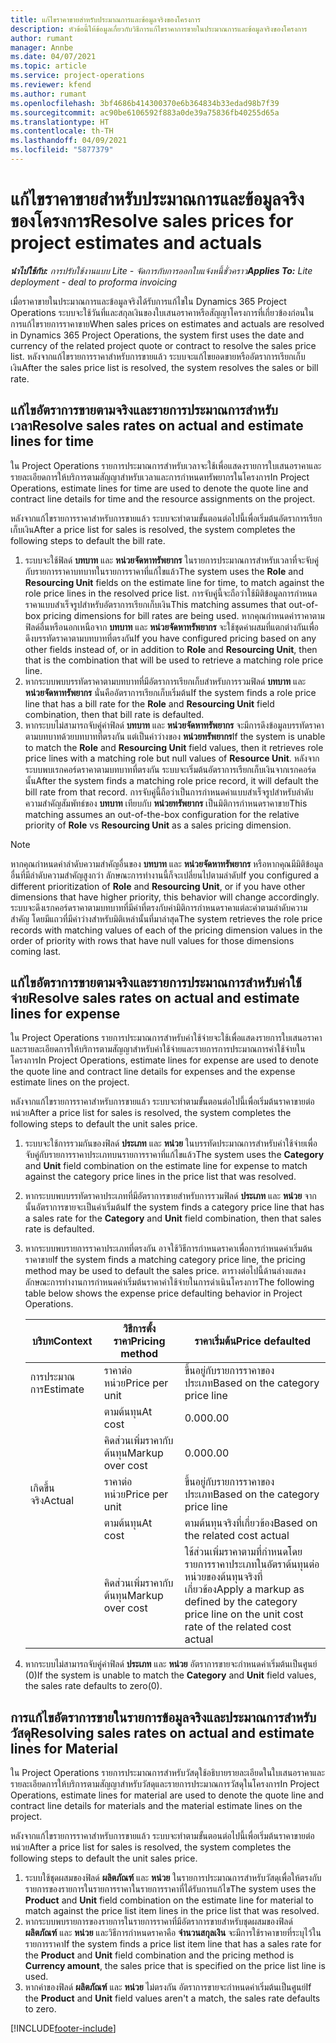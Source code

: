 ```yaml
---
title: แก้ไขราคาขายสำหรับประมาณการและข้อมูลจริงของโครงการ
description: หัวข้อนี้ให้ข้อมูลเกี่ยวกับวิธีการแก้ไขราคาการขายในประมาณการและข้อมูลจริงของโครงการ
author: rumant
manager: Annbe
ms.date: 04/07/2021
ms.topic: article
ms.service: project-operations
ms.reviewer: kfend
ms.author: rumant
ms.openlocfilehash: 3bf4686b414300370e6b364834b33edad98b7f39
ms.sourcegitcommit: ac90be6106592f883a0de39a75836fb40255d65a
ms.translationtype: HT
ms.contentlocale: th-TH
ms.lasthandoff: 04/09/2021
ms.locfileid: "5877379"
---
```

# <a name="resolve-sales-prices-for-project-estimates-and-actuals"></a><span data-ttu-id="cf724-103">แก้ไขราคาขายสำหรับประมาณการและข้อมูลจริงของโครงการ</span><span class="sxs-lookup"><span data-stu-id="cf724-103">Resolve sales prices for project estimates and actuals</span></span>

<span data-ttu-id="cf724-104">_**นำไปใช้กับ:** การปรับใช้งานแบบ Lite - จัดการกับการออกใบแจ้งหนี้ชั่วคราว_</span><span class="sxs-lookup"><span data-stu-id="cf724-104">_**Applies To:** Lite deployment - deal to proforma invoicing_</span></span>

<span data-ttu-id="cf724-105">เมื่อราคาขายในประมาณการและข้อมูลจริงได้รับการแก้ไขใน Dynamics 365 Project Operations ระบบจะใช้วันที่และสกุลเงินของใบเสนอราคาหรือสัญญาโครงการที่เกี่ยวข้องก่อนในการแก้ไขรายการราคาขาย</span><span class="sxs-lookup"><span data-stu-id="cf724-105">When sales prices on estimates and actuals are resolved in Dynamics 365 Project Operations, the system first uses the date and currency of the related project quote or contract to resolve the sales price list.</span></span> <span data-ttu-id="cf724-106">หลังจากแก้ไขรายการราคาสำหรับการขายแล้ว ระบบจะแก้ไขยอดขายหรืออัตราการเรียกเก็บเงิน</span><span class="sxs-lookup"><span data-stu-id="cf724-106">After the sales price list is resolved, the system resolves the sales or bill rate.</span></span>

## <a name="resolve-sales-rates-on-actual-and-estimate-lines-for-time"></a><span data-ttu-id="cf724-107">แก้ไขอัตราการขายตามจริงและรายการประมาณการสำหรับเวลา</span><span class="sxs-lookup"><span data-stu-id="cf724-107">Resolve sales rates on actual and estimate lines for time</span></span>

<span data-ttu-id="cf724-108">ใน Project Operations รายการประมาณการสำหรับเวลาจะใช้เพื่อแสดงรายการใบเสนอราคาและรายละเอียดการให้บริการตามสัญญาสำหรับเวลาและการกำหนดทรัพยากรในโครงการ</span><span class="sxs-lookup"><span data-stu-id="cf724-108">In Project Operations, estimate lines for time are used to denote the quote line and contract line details for time and the resource assignments on the project.</span></span>

<span data-ttu-id="cf724-109">หลังจากแก้ไขรายการราคาสำหรับการขายแล้ว ระบบจะทำตามขั้นตอนต่อไปนี้เพื่อเริ่มต้นอัตราการเรียกเก็บเงิน</span><span class="sxs-lookup"><span data-stu-id="cf724-109">After a price list for sales is resolved, the system completes the following steps to default the bill rate.</span></span>

1. <span data-ttu-id="cf724-110">ระบบจะใช้ฟิลด์ **บทบาท** และ **หน่วยจัดหาทรัพยากร** ในรายการประมาณการสำหรับเวลาที่จะจับคู่กับรายการราคาบทบาทในรายการราคาที่แก้ไขแล้ว</span><span class="sxs-lookup"><span data-stu-id="cf724-110">The system uses the **Role** and **Resourcing Unit** fields on the estimate line for time, to match against the role price lines in the resolved price list.</span></span> <span data-ttu-id="cf724-111">การจับคู่นี้จะถือว่าใช้มิติข้อมูลการกำหนดราคาแบบสำเร็จรูปสำหรับอัตราการเรียกเก็บเงิน</span><span class="sxs-lookup"><span data-stu-id="cf724-111">This matching assumes that out-of-box pricing dimensions for bill rates are being used.</span></span> <span data-ttu-id="cf724-112">หากคุณกำหนดค่าราคาตามฟิลด์อื่นหรือนอกเหนือจาก **บทบาท** และ **หน่วยจัดหาทรัพยากร** จะใช้ชุดค่าผสมที่แตกต่างกันเพื่อดึงบรรทัดราคาตามบทบาทที่ตรงกัน</span><span class="sxs-lookup"><span data-stu-id="cf724-112">If you have configured pricing based on any other fields instead of, or in addition to **Role** and **Resourcing Unit**, then that is the combination that will be used to retrieve a matching role price line.</span></span>
2. <span data-ttu-id="cf724-113">หากระบบพบบรรทัดราคาตามบทบาทที่มีอัตราการเรียกเก็บสำหรับการรวมฟิลด์ **บทบาท** และ **หน่วยจัดหาทรัพยากร** นั่นคืออัตราการเรียกเก็บเริ่มต้น</span><span class="sxs-lookup"><span data-stu-id="cf724-113">If the system finds a role price line that has a bill rate for the **Role** and **Resourcing Unit** field combination, then that bill rate is defaulted.</span></span>
3. <span data-ttu-id="cf724-114">หากระบบไม่สามารถจับคู่ค่าฟิลด์ **บทบาท** และ **หน่วยจัดหาทรัพยากร** จะมีการดึงข้อมูลบรรทัดราคาตามบทบาทด้วยบทบาทที่ตรงกัน แต่เป็นค่าว่างของ **หน่วยทรัพยากร**</span><span class="sxs-lookup"><span data-stu-id="cf724-114">If the system is unable to match the **Role** and **Resourcing Unit** field values, then it retrieves role price lines with a matching role but null values of **Resource Unit**.</span></span> <span data-ttu-id="cf724-115">หลังจากระบบพบเรกคอร์ดราคาตามบทบาทที่ตรงกัน ระบบจะเริ่มต้นอัตราการเรียกเก็บเงินจากเรกคอร์ดนั้น</span><span class="sxs-lookup"><span data-stu-id="cf724-115">After the system finds a matching role price record, it will default the bill rate from that record.</span></span> <span data-ttu-id="cf724-116">การจับคู่นี้ถือว่าเป็นการกำหนดค่าแบบสำเร็จรูปสำหรับลำดับความสำคัญสัมพัทธ์ของ **บทบาท** เทียบกับ **หน่วยทรัพยากร** เป็นมิติการกำหนดราคาขาย</span><span class="sxs-lookup"><span data-stu-id="cf724-116">This matching assumes an out-of-the-box configuration for the relative priority of **Role** vs **Resourcing Unit** as a sales pricing dimension.</span></span>

> [!NOTE]
> <span data-ttu-id="cf724-117">หากคุณกำหนดค่าลำดับความสำคัญอื่นของ **บทบาท** และ **หน่วยจัดหาทรัพยากร** หรือหากคุณมีมิติข้อมูลอื่นที่มีลำดับความสำคัญสูงกว่า ลักษณะการทำงานนี้ก็จะเปลี่ยนไปตามลำดับ</span><span class="sxs-lookup"><span data-stu-id="cf724-117">If you configured a different prioritization of **Role** and **Resourcing Unit**, or if you have other dimensions that have higher priority, this behavior will change accordingly.</span></span> <span data-ttu-id="cf724-118">ระบบจะดึงเรกคอร์ดราคาตามบทบาทที่มีค่าที่ตรงกับค่ามิติการกำหนดราคาแต่ละค่าตามลำดับความสำคัญ โดยมีแถวที่มีค่าว่างสำหรับมิติเหล่านั้นที่มาล่าสุด</span><span class="sxs-lookup"><span data-stu-id="cf724-118">The system retrieves the role price records with matching values of each of the pricing dimension values in the order of priority with rows that have null values for those dimensions coming last.</span></span>

## <a name="resolve-sales-rates-on-actual-and-estimate-lines-for-expense"></a><span data-ttu-id="cf724-119">แก้ไขอัตราการขายตามจริงและรายการประมาณการสำหรับค่าใช้จ่าย</span><span class="sxs-lookup"><span data-stu-id="cf724-119">Resolve sales rates on actual and estimate lines for expense</span></span>

<span data-ttu-id="cf724-120">ใน Project Operations รายการประมาณการสำหรับค่าใช้จ่ายจะใช้เพื่อแสดงรายการใบเสนอราคาและรายละเอียดการให้บริการตามสัญญาสำหรับค่าใช้จ่ายและรายการการประมาณการค่าใช้จ่ายในโครงการ</span><span class="sxs-lookup"><span data-stu-id="cf724-120">In Project Operations, estimate lines for expense are used to denote the quote line and contract line details for expenses and the expense estimate lines on the project.</span></span>

<span data-ttu-id="cf724-121">หลังจากแก้ไขรายการราคาสำหรับการขายแล้ว ระบบจะทำตามขั้นตอนต่อไปนี้เพื่อเริ่มต้นราคาขายต่อหน่วย</span><span class="sxs-lookup"><span data-stu-id="cf724-121">After a price list for sales is resolved, the system completes the following steps to default the unit sales price.</span></span>

1. <span data-ttu-id="cf724-122">ระบบจะใช้การรวมกันของฟิลด์ **ประเภท** และ **หน่วย** ในบรรทัดประมาณการสำหรับค่าใช้จ่ายเพื่อจับคู่กับรายการราคาประเภทบนรายการราคาที่แก้ไขแล้ว</span><span class="sxs-lookup"><span data-stu-id="cf724-122">The system uses the **Category** and **Unit** field combination on the estimate line for expense to match against the category price lines in the price list that was resolved.</span></span>
2. <span data-ttu-id="cf724-123">หากระบบพบบรรทัดราคาประเภทที่มีอัตราการขายสำหรับการรวมฟิลด์ **ประเภท** และ **หน่วย** จากนั้นอัตราการขายจะเป็นค่าเริ่มต้น</span><span class="sxs-lookup"><span data-stu-id="cf724-123">If the system finds a category price line that has a sales rate for the **Category** and **Unit** field combination, then that sales rate is defaulted.</span></span>
3. <span data-ttu-id="cf724-124">หากระบบพบรายการราคาประเภทที่ตรงกัน อาจใช้วิธีการกำหนดราคาเพื่อการกำหนดค่าเริ่มต้นราคาขาย</span><span class="sxs-lookup"><span data-stu-id="cf724-124">If the system finds a matching category price line, the pricing method may be used to default the sales price.</span></span> <span data-ttu-id="cf724-125">ตารางต่อไปนี้ด้านล่างแสดงลักษณะการทำงานการกำหนดค่าเริ่มต้นราคาค่าใช้จ่ายในการดำเนินโครงการ</span><span class="sxs-lookup"><span data-stu-id="cf724-125">The following table below shows the expense price defaulting behavior in Project Operations.</span></span>

    | <span data-ttu-id="cf724-126">บริบท</span><span class="sxs-lookup"><span data-stu-id="cf724-126">Context</span></span> | <span data-ttu-id="cf724-127">วิธีการตั้งราคา</span><span class="sxs-lookup"><span data-stu-id="cf724-127">Pricing method</span></span> | <span data-ttu-id="cf724-128">ราคาเริ่มต้น</span><span class="sxs-lookup"><span data-stu-id="cf724-128">Price defaulted</span></span> |
    | --- | --- | --- |
    | <span data-ttu-id="cf724-129">การประมาณการ</span><span class="sxs-lookup"><span data-stu-id="cf724-129">Estimate</span></span> | <span data-ttu-id="cf724-130">ราคาต่อหน่วย</span><span class="sxs-lookup"><span data-stu-id="cf724-130">Price per unit</span></span> | <span data-ttu-id="cf724-131">ขึ้นอยู่กับรายการราคาของประเภท</span><span class="sxs-lookup"><span data-stu-id="cf724-131">Based on the category price line</span></span> |
    | &nbsp; | <span data-ttu-id="cf724-132">ตามต้นทุน</span><span class="sxs-lookup"><span data-stu-id="cf724-132">At cost</span></span> | <span data-ttu-id="cf724-133">0.00</span><span class="sxs-lookup"><span data-stu-id="cf724-133">0.00</span></span> |
    | &nbsp; | <span data-ttu-id="cf724-134">คิดส่วนเพิ่มราคากับต้นทุน</span><span class="sxs-lookup"><span data-stu-id="cf724-134">Markup over cost</span></span> | <span data-ttu-id="cf724-135">0.00</span><span class="sxs-lookup"><span data-stu-id="cf724-135">0.00</span></span> |
    | <span data-ttu-id="cf724-136">เกิดขึ้นจริง</span><span class="sxs-lookup"><span data-stu-id="cf724-136">Actual</span></span> | <span data-ttu-id="cf724-137">ราคาต่อหน่วย</span><span class="sxs-lookup"><span data-stu-id="cf724-137">Price per unit</span></span> | <span data-ttu-id="cf724-138">ขึ้นอยู่กับรายการราคาของประเภท</span><span class="sxs-lookup"><span data-stu-id="cf724-138">Based on the category price line</span></span> |
    | &nbsp; | <span data-ttu-id="cf724-139">ตามต้นทุน</span><span class="sxs-lookup"><span data-stu-id="cf724-139">At cost</span></span> | <span data-ttu-id="cf724-140">ตามต้นทุนจริงที่เกี่ยวข้อง</span><span class="sxs-lookup"><span data-stu-id="cf724-140">Based on the related cost actual</span></span> |
    | &nbsp; | <span data-ttu-id="cf724-141">คิดส่วนเพิ่มราคากับต้นทุน</span><span class="sxs-lookup"><span data-stu-id="cf724-141">Markup over cost</span></span> | <span data-ttu-id="cf724-142">ใช้ส่วนเพิ่มราคาตามที่กำหนดโดยรายการราคาประเภทในอัตราต้นทุนต่อหน่วยของต้นทุนจริงที่เกี่ยวข้อง</span><span class="sxs-lookup"><span data-stu-id="cf724-142">Apply a markup as defined by the category price line on the unit cost rate of the related cost actual</span></span> |

4. <span data-ttu-id="cf724-143">หากระบบไม่สามารถจับคู่ค่าฟิลด์ **ประเภท** และ **หน่วย** อัตราการขายจะกำหนดค่าเริ่มต้นเป็นศูนย์ (0)</span><span class="sxs-lookup"><span data-stu-id="cf724-143">If the system is unable to match the **Category** and **Unit** field values, the sales rate defaults to zero(0).</span></span>

## <a name="resolving-sales-rates-on-actual-and-estimate-lines-for-material"></a><span data-ttu-id="cf724-144">การแก้ไขอัตราการขายในรายการข้อมูลจริงและประมาณการสำหรับวัสดุ</span><span class="sxs-lookup"><span data-stu-id="cf724-144">Resolving sales rates on actual and estimate lines for Material</span></span>

<span data-ttu-id="cf724-145">ใน Project Operations รายการประมาณการสำหรับวัสดุใช้อธิบายรายละเอียดในใบเสนอราคาและรายละเอียดการให้บริการตามสัญญาสำหรับวัสดุและรายการประมาณการวัสดุในโครงการ</span><span class="sxs-lookup"><span data-stu-id="cf724-145">In Project Operations, estimate lines for material are used to denote the quote line and contract line details for materials and the material estimate lines on the project.</span></span>

<span data-ttu-id="cf724-146">หลังจากแก้ไขรายการราคาสำหรับการขายแล้ว ระบบจะทำตามขั้นตอนต่อไปนี้เพื่อเริ่มต้นราคาขายต่อหน่วย</span><span class="sxs-lookup"><span data-stu-id="cf724-146">After a price list for sales is resolved, the system completes the following steps to default the unit sales price.</span></span>

1. <span data-ttu-id="cf724-147">ระบบใช้ชุดผสมของฟิลด์ **ผลิตภัณฑ์** และ **หน่วย** ในรายการประมาณการสำหรับวัสดุเพื่อให้ตรงกับรายการของรายการในรายการราคาในรายการราคาที่ได้รับการแก้ไข</span><span class="sxs-lookup"><span data-stu-id="cf724-147">The system uses the **Product** and **Unit** field combination on the estimate line for material to match against the price list item lines in the price list that was resolved.</span></span>
2. <span data-ttu-id="cf724-148">หากระบบพบรายการของรายการในรายการราคาที่มีอัตราการขายสำหรับชุดผสมของฟิลด์ **ผลิตภัณฑ์** และ **หน่วย** และวิธีการกำหนดราคาคือ **จำนวนสกุลเงิน** จะมีการใช้ราคาขายที่ระบุไว้ในรายการราคา</span><span class="sxs-lookup"><span data-stu-id="cf724-148">If the system finds a price list item line that has a sales rate for the **Product** and **Unit** field combination and the pricing method is **Currency amount**, the sales price that is specified on the price list line is used.</span></span>
3. <span data-ttu-id="cf724-149">หากค่าของฟิลด์ **ผลิตภัณฑ์** และ **หน่วย** ไม่ตรงกัน อัตราการขายจะกำหนดค่าเริ่มต้นเป็นศูนย์</span><span class="sxs-lookup"><span data-stu-id="cf724-149">If the **Product** and **Unit** field values aren't a match, the sales rate defaults to zero.</span></span>

[!INCLUDE[footer-include](../../includes/footer-banner.md)]
